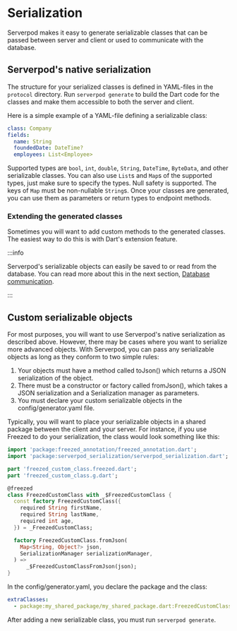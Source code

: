 # Serialization
Serverpod makes it easy to generate serializable classes that can be passed between server and client or used to communicate with the database.

## Serverpod's native serialization
The structure for your serialized classes is defined in YAML-files in the `protocol` directory. Run `serverpod generate` to build the Dart code for the classes and make them accessible to both the server and client.

Here is a simple example of a YAML-file defining a serializable class:

```yaml
class: Company
fields:
  name: String
  foundedDate: DateTime?
  employees: List<Employee>
```

Supported types are `bool`, `int`, `double`, `String`, `DateTime`, `ByteData`, and other serializable classes. You can also use `List`s and `Map`s of the supported types, just make sure to specify the types. Null safety is supported. The keys of `Map` must be non-nullable `String`s. Once your classes are generated, you can use them as parameters or return types to endpoint methods.

### Extending the generated classes
Sometimes you will want to add custom methods to the generated classes. The easiest way to do this is with Dart's extension feature.

:::info

Serverpod's serializable objects can easily be saved to or read from the database. You can read more about this in the next section, [Database communication](./database-communication).

:::

## Custom serializable objects
For most purposes, you will want to use Serverpod's native serialization as described above. However, there may be cases where you want to serialize more advanced objects. With Serverpod, you can pass any serializable objects as long as they conform to two simple rules:

1. Your objects must have a method called toJson() which returns a JSON serialization of the object.
2. There must be a constructor or factory called fromJson(), which takes a JSON serialization and a Serialization manager as parameters.
3. You must declare your custom serializable objects in the config/generator.yaml file.

Typically, you will want to place your serializable objects in a shared package between the client and your server. For instance, if you use Freezed to do your serialization, the class would look something like this:

```dart
import 'package:freezed_annotation/freezed_annotation.dart';
import 'package:serverpod_serialization/serverpod_serialization.dart';

part 'freezed_custom_class.freezed.dart';
part 'freezed_custom_class.g.dart';

@freezed
class FreezedCustomClass with _$FreezedCustomClass {
  const factory FreezedCustomClass({
    required String firstName,
    required String lastName,
    required int age,
  }) = _FreezedCustomClass;

  factory FreezedCustomClass.fromJson(
    Map<String, Object?> json,
    SerializationManager serializationManager,
  ) =>
      _$FreezedCustomClassFromJson(json);
}
```

In the config/generator.yaml, you declare the package and the class:

```yaml
extraClasses:
  - package:my_shared_package/my_shared_package.dart:FreezedCustomClass
```

After adding a new serializable class, you must run `serverpod generate`.
